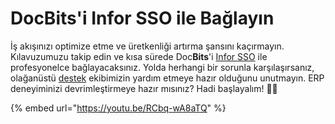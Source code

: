 # DocBits'i Infor SSO ile Bağlayın

İş akışınızı optimize etme ve üretkenliği artırma şansını kaçırmayın. Kılavuzumuzu takip edin ve kısa sürede Doc**Bits**'i [Infor SSO](https://docbits.com/de/doc/docbits-mit-infor/infor-sso-de/) ile profesyonelce bağlayacaksınız. Yolda herhangi bir sorunla karşılaşırsanız, olağanüstü [destek](https://docbits.com/de/doc/support-in-docbits/) ekibimizin yardım etmeye hazır olduğunu unutmayın. ERP deneyiminizi devrimleştirmeye hazır mısınız? Hadi başlayalım! 🚀🔗

{% embed url="https://youtu.be/RCbq-wA8aTQ" %}
